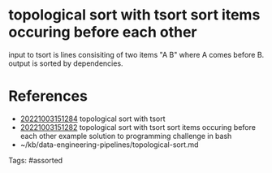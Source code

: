 # topological sort with tsort sort items occuring before each other
input to tsort is lines consisiting of two items "A B" where A comes before B.
output is sorted by dependencies.

# References
- [20221003151284](/zet/20221003151284/) topological sort with tsort
- [20221003151282](/zet/20221003151282/) topological sort with tsort sort items occuring before each other example solution to programming challenge in bash
- ~/kb/data-engineering-pipelines/topological-sort.md

Tags:
    #assorted

